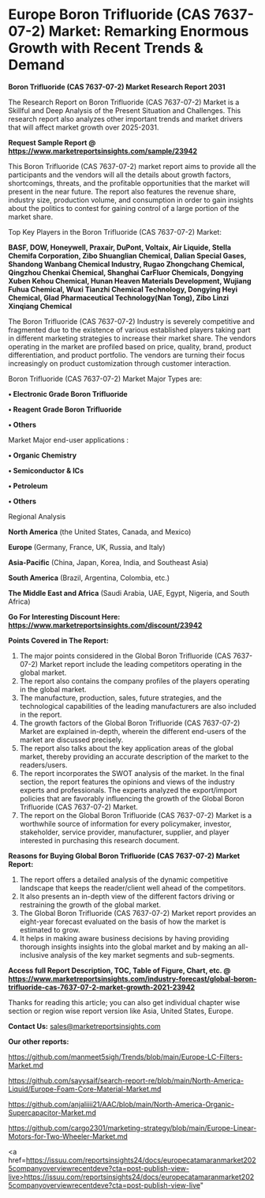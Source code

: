 # Europe Boron Trifluoride (CAS 7637-07-2) Market: Remarking Enormous Growth with Recent Trends & Demand

<strong>Boron Trifluoride (CAS 7637-07-2) Market Research Report 2031</strong>

The Research Report on Boron Trifluoride (CAS 7637-07-2) Market is a Skillful and Deep Analysis of the Present Situation and Challenges. This research report also analyzes other important trends and market drivers that will affect market growth over 2025-2031.

<strong>Request Sample Report @ <a href=https://www.marketreportsinsights.com/sample/23942>https://www.marketreportsinsights.com/sample/23942</a></strong>

This Boron Trifluoride (CAS 7637-07-2) market report aims to provide all the participants and the vendors will all the details about growth factors, shortcomings, threats, and the profitable opportunities that the market will present in the near future. The report also features the revenue share, industry size, production volume, and consumption in order to gain insights about the politics to contest for gaining control of a large portion of the market share.

Top Key Players in the Boron Trifluoride (CAS 7637-07-2) Market:

<strong>BASF, DOW, Honeywell, Praxair, DuPont, Voltaix, Air Liquide, Stella Chemifa Corporation, Zibo Shuanglian Chemical, Dalian Special Gases, Shandong Wanbang Chemical Industry, Rugao Zhongchang Chemical, Qingzhou Chenkai Chemical, Shanghai CarFluor Chemicals, Dongying Xuben Kehou Chemical, Hunan Heaven Materials Development, Wujiang Fuhua Chemical, Wuxi Tianzhi Chemical Technology, Dongying Heyi Chemical, Glad Pharmaceutical Technology(Nan Tong), Zibo Linzi Xinqiang Chemical</strong>

The Boron Trifluoride (CAS 7637-07-2) Industry is severely competitive and fragmented due to the existence of various established players taking part in different marketing strategies to increase their market share. The vendors operating in the market are profiled based on price, quality, brand, product differentiation, and product portfolio. The vendors are turning their focus increasingly on product customization through customer interaction.

Boron Trifluoride (CAS 7637-07-2) Market Major Types are:

<strong>• Electronic Grade Boron Trifluoride

• Reagent Grade Boron Trifluoride

• Others</strong>

Market Major end-user applications :

<strong>• Organic Chemistry

• Semiconductor & ICs

• Petroleum

• Others</strong>

Regional Analysis

</u><strong><b>North America</b></strong> (the United States, Canada, and Mexico)

<strong><b>Europe </b></strong>(Germany, France, UK, Russia, and Italy)

<strong><b>Asia-Pacific</b></strong> (China, Japan, Korea, India, and Southeast Asia)

<strong><b>South America</b></strong> (Brazil, Argentina, Colombia, etc.)

<strong><b>The Middle East and Africa</b></strong> (Saudi Arabia, UAE, Egypt, Nigeria, and South Africa)

<strong>Go For Interesting Discount Here: <a href=https://www.marketreportsinsights.com/discount/23942>https://www.marketreportsinsights.com/discount/23942</a></strong>

<strong>Points Covered in The Report:</strong>
<ol>
  <li>The major points considered in the Global Boron Trifluoride (CAS 7637-07-2) Market report include the leading competitors operating in the global market.</li>
  <li>The report also contains the company profiles of the players operating in the global market.</li>
  <li>The manufacture, production, sales, future strategies, and the technological capabilities of the leading manufacturers are also included in the report.</li>
  <li>The growth factors of the Global Boron Trifluoride (CAS 7637-07-2) Market are explained in-depth, wherein the different end-users of the market are discussed precisely.</li>
  <li>The report also talks about the key application areas of the global market, thereby providing an accurate description of the market to the readers/users.</li>
  <li>The report incorporates the SWOT analysis of the market. In the final section, the report features the opinions and views of the industry experts and professionals. The experts analyzed the export/import policies that are favorably influencing the growth of the Global Boron Trifluoride (CAS 7637-07-2) Market.</li>
  <li>The report on the Global Boron Trifluoride (CAS 7637-07-2) Market is a worthwhile source of information for every policymaker, investor, stakeholder, service provider, manufacturer, supplier, and player interested in purchasing this research document.</li>
</ol>
<strong>Reasons for Buying Global Boron Trifluoride (CAS 7637-07-2) Market Report:</strong>

<ol>
  <li>The report offers a detailed analysis of the dynamic competitive landscape that keeps the reader/client well ahead of the competitors.</li>
  <li>It also presents an in-depth view of the different factors driving or restraining the growth of the global market.</li>
  <li>The Global Boron Trifluoride (CAS 7637-07-2) Market report provides an eight-year forecast evaluated on the basis of how the market is estimated to grow.</li>
  <li>It helps in making aware business decisions by having providing thorough insights insights into the global market and by making an all-inclusive analysis of the key market segments and sub-segments.</li>
</ol>
<strong>Access full Report Description, TOC, Table of Figure, Chart, etc. @ <a href=https://www.marketreportsinsights.com/industry-forecast/global-boron-trifluoride-cas-7637-07-2-market-growth-2021-23942>https://www.marketreportsinsights.com/industry-forecast/global-boron-trifluoride-cas-7637-07-2-market-growth-2021-23942</a></strong>


Thanks for reading this article; you can also get individual chapter wise section or region wise report version like Asia, United States, Europe.

<strong>Contact Us:</strong>
sales@marketreportsinsights.com

<strong>Our other reports:</strong>

<a href=https://github.com/manmeet5sigh/Trends/blob/main/Europe-LC-Filters-Market.md>https://github.com/manmeet5sigh/Trends/blob/main/Europe-LC-Filters-Market.md</a>

<a href=https://github.com/sayysaif/search-report-re/blob/main/North-America-Liquid/Europe-Foam-Core-Material-Market.md>https://github.com/sayysaif/search-report-re/blob/main/North-America-Liquid/Europe-Foam-Core-Material-Market.md</a>

<a href=https://github.com/anjaliiii21/AAC/blob/main/North-America-Organic-Supercapacitor-Market.md>https://github.com/anjaliiii21/AAC/blob/main/North-America-Organic-Supercapacitor-Market.md</a>

<a href=https://github.com/cargo2301/marketing-strategy/blob/main/Europe-Linear-Motors-for-Two-Wheeler-Market.md>https://github.com/cargo2301/marketing-strategy/blob/main/Europe-Linear-Motors-for-Two-Wheeler-Market.md</a>

<a href=https://issuu.com/reportsinsights24/docs/europecatamaranmarket2025companyoverviewrecentdeve?cta=post-publish-view-live>https://issuu.com/reportsinsights24/docs/europecatamaranmarket2025companyoverviewrecentdeve?cta=post-publish-view-live</a>"
